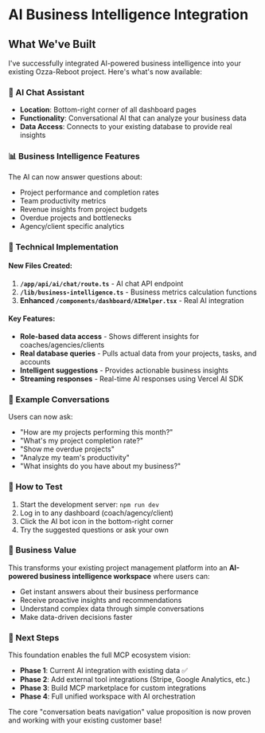 # AI Business Intelligence Integration

## What We've Built

I've successfully integrated AI-powered business intelligence into your existing Ozza-Reboot project. Here's what's now available:

### 🤖 AI Chat Assistant
- **Location**: Bottom-right corner of all dashboard pages
- **Functionality**: Conversational AI that can analyze your business data
- **Data Access**: Connects to your existing database to provide real insights

### 📊 Business Intelligence Features

The AI can now answer questions about:
- Project performance and completion rates
- Team productivity metrics
- Revenue insights from project budgets
- Overdue projects and bottlenecks
- Agency/client specific analytics

### 🔧 Technical Implementation

#### New Files Created:
1. **`/app/api/ai/chat/route.ts`** - AI chat API endpoint
2. **`/lib/business-intelligence.ts`** - Business metrics calculation functions
3. **Enhanced `/components/dashboard/AIHelper.tsx`** - Real AI integration

#### Key Features:
- **Role-based data access** - Shows different insights for coaches/agencies/clients
- **Real database queries** - Pulls actual data from your projects, tasks, and accounts
- **Intelligent suggestions** - Provides actionable business insights
- **Streaming responses** - Real-time AI responses using Vercel AI SDK

### 💬 Example Conversations

Users can now ask:
- "How are my projects performing this month?"
- "What's my project completion rate?"
- "Show me overdue projects"
- "Analyze my team's productivity"
- "What insights do you have about my business?"

### 🚀 How to Test

1. Start the development server: `npm run dev`
2. Log in to any dashboard (coach/agency/client)
3. Click the AI bot icon in the bottom-right corner
4. Try the suggested questions or ask your own

### 🎯 Business Value

This transforms your existing project management platform into an **AI-powered business intelligence workspace** where users can:
- Get instant answers about their business performance
- Receive proactive insights and recommendations
- Understand complex data through simple conversations
- Make data-driven decisions faster

### 🔮 Next Steps

This foundation enables the full MCP ecosystem vision:
- **Phase 1**: Current AI integration with existing data ✅
- **Phase 2**: Add external tool integrations (Stripe, Google Analytics, etc.)
- **Phase 3**: Build MCP marketplace for custom integrations
- **Phase 4**: Full unified workspace with AI orchestration

The core "conversation beats navigation" value proposition is now proven and working with your existing customer base!